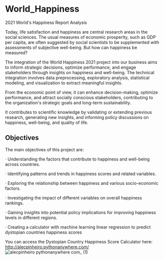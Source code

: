 # World_Happiness
2021 World's Happiness Report Analysis

Today, life satisfaction and happiness are central research areas in the social sciences. The usual measures of economic prosperity, such as GDP per capita, are often suggested by social scientists to be supplemented with assessments of subjective well-being.  But how can happiness be measured?

The integration of the World Happiness 2021 project into our business aims to inform strategic decisions, optimize performance, and engage stakeholders through insights on happiness and well-being. The technical integration involves data preprocessing, exploratory analysis, statistical modeling, and visualization to extract meaningful insights.

From the economic point of view, it can enhance decision-making, optimize performance, and attract socially conscious stakeholders, contributing to the organization's strategic goals and long-term sustainability. 

It contributes to scientific knowledge by validating or extending previous research, generating new insights, and informing policy discussions on happiness, well-being, and quality of life.

## Objectives

The main objectives of this project are:

·   	Understanding the factors that contribute to happiness and well-being across countries.

·   	Identifying patterns and trends in happiness scores and related variables.

·   	Exploring the relationship between happiness and various socio-economic factors.

·   	Investigating the impact of different variables on overall happiness rankings.

·   	Gaining insights into potential policy implications for improving happiness levels in different regions.

·   	Creating a calculator with machine learning linear regression to predict dystopian countries happiness scores

You can access the Dystopian Country Happiness Score Calculator here: http://alecpinheiro.pythonanywhere.com/ 
![alecpinheiro pythonanywhere com_ (1)](https://github.com/Alecpinheiro/World_Happiness/assets/107599269/369bbb4d-1dc1-4a03-999f-0ff4f5f3caae)
